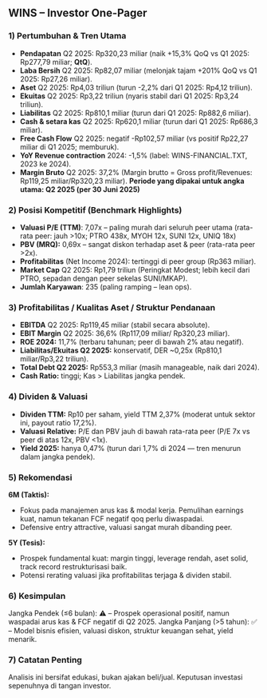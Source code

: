 ## WINS – Investor One-Pager

### 1) Pertumbuhan & Tren Utama
- **Pendapatan** Q2 2025: Rp320,23 miliar (naik +15,3% QoQ vs Q1 2025: Rp277,79 miliar; **QtQ**).
- **Laba Bersih** Q2 2025: Rp82,07 miliar (melonjak tajam +201% QoQ vs Q1 2025: Rp27,26 miliar).
- **Aset** Q2 2025: Rp4,03 triliun (turun -2,2% dari Q1 2025: Rp4,12 triliun).
- **Ekuitas** Q2 2025: Rp3,22 triliun (nyaris stabil dari Q1 2025: Rp3,24 triliun).
- **Liabilitas** Q2 2025: Rp810,1 miliar (turun dari Q1 2025: Rp882,6 miliar).
- **Cash & setara kas** Q2 2025: Rp620,1 miliar (turun dari Q1 2025: Rp686,3 miliar).
- **Free Cash Flow** Q2 2025: negatif -Rp102,57 miliar (vs positif Rp22,27 miliar di Q1 2025; memburuk).
- **YoY Revenue contraction** 2024: -1,5% (label: WINS-FINANCIAL.TXT, 2023 ke 2024).
- **Margin Bruto** Q2 2025: 37,2% (Margin brutto = Gross profit/Revenues: Rp119,25 miliar/Rp320,23 miliar).
**Periode yang dipakai untuk angka utama: Q2 2025 (per 30 Juni 2025)**

### 2) Posisi Kompetitif (Benchmark Highlights)
- **Valuasi P/E (TTM)**: 7,07x – paling murah dari seluruh peer utama (rata-rata peer: jauh >10x; PTRO 438x, MYOH 12x, SUNI 12x, UNIQ 18x)
- **PBV (MRQ):** 0,69x – sangat diskon terhadap aset & peer (rata-rata peer >2x).
- **Profitabilitas** (Net Income 2024): tertinggi di peer group (Rp363 miliar).
- **Market Cap** Q2 2025: Rp1,79 triliun (Peringkat Modest; lebih kecil dari PTRO, sepadan dengan peer sekelas SUNI/MKAP).
- **Jumlah Karyawan**: 235 (paling ramping – lean ops).

### 3) Profitabilitas / Kualitas Aset / Struktur Pendanaan
- **EBITDA** Q2 2025: Rp119,45 miliar (stabil secara absolute).
- **EBIT Margin** Q2 2025: 36,6% (Rp117,09 miliar/ Rp320,23 miliar).
- **ROE 2024:** 11,7% (terbaru tahunan; peer di bawah 2% atau negatif).
- **Liabilitas/Ekuitas Q2 2025:** konservatif, DER ~0,25x (Rp810,1 miliar/Rp3,22 triliun).
- **Total Debt Q2 2025:** Rp553,3 miliar (masih manageable, naik dari 2024).
- **Cash Ratio:** tinggi; Kas > Liabilitas jangka pendek.

### 4) Dividen & Valuasi
- **Dividen TTM:** Rp10 per saham, yield TTM 2,37% (moderat untuk sektor ini, payout ratio 17,2%).
- **Valuasi Relative:** P/E dan PBV jauh di bawah rata-rata peer (P/E 7x vs peer di atas 12x, PBV <1x).
- **Yield 2025:** hanya 0,47% (turun dari 1,7% di 2024 — tren menurun dalam jangka pendek).

### 5) Rekomendasi
**6M (Taktis):**
- Fokus pada manajemen arus kas & modal kerja. Pemulihan earnings kuat, namun tekanan FCF negatif qoq perlu diwaspadai.
- Defensive entry attractive, valuasi sangat murah dibanding peer.

**5Y (Tesis):**
- Prospek fundamental kuat: margin tinggi, leverage rendah, aset solid, track record restrukturisasi baik.
- Potensi rerating valuasi jika profitabilitas terjaga & dividen stabil.

### 6) Kesimpulan
Jangka Pendek (≤6 bulan): ⚠️ – Prospek operasional positif, namun waspadai arus kas & FCF negatif di Q2 2025.
Jangka Panjang (>5 tahun): ✅ – Model bisnis efisien, valuasi diskon, struktur keuangan sehat, yield menarik.

### 7) Catatan Penting
Analisis ini bersifat edukasi, bukan ajakan beli/jual. Keputusan investasi sepenuhnya di tangan investor.